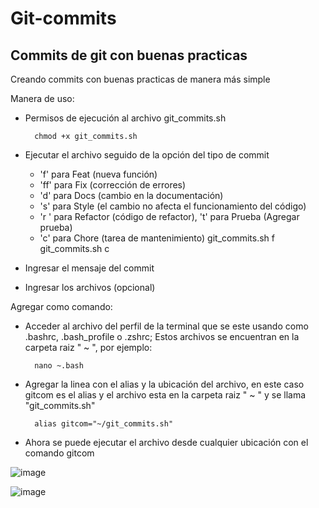 # Git-commits

## Commits de git con buenas practicas

Creando commits con buenas practicas de manera más simple

Manera de uso:

- Permisos de ejecución al archivo git_commits.sh
  
        chmod +x git_commits.sh
  
- Ejecutar el archivo seguido de la opción del tipo de commit
  - 'f' para Feat (nueva función)
  - 'ff' para Fix (corrección de errores)
  - 'd' para Docs (cambio en la documentación)
  - 's' para Style (el cambio no afecta el funcionamiento del código)
  - 'r ' para Refactor (código de refactor), 't' para Prueba (Agregar prueba)
  - 'c' para Chore (tarea de mantenimiento)
    git_commits.sh f
    git_commits.sh c
- Ingresar el mensaje del commit
- Ingresar los archivos (opcional)

Agregar como comando:
- Acceder al archivo del perfil de la terminal que se este usando como .bashrc, .bash_profile o .zshrc; Estos archivos se encuentran en la carpeta raiz " ~ ", por ejemplo:
  
        nano ~.bash
  
- Agregar la linea con el alias y la ubicación del archivo, en este caso gitcom es el alias y el archivo esta en la carpeta raiz " ~ " y se llama  "git_commits.sh"
  
        alias gitcom="~/git_commits.sh"
  
- Ahora se puede ejecutar el archivo desde cualquier ubicación con el comando gitcom

![image](https://github.com/SevenDogsNTwoCats/Git-commits/assets/78670212/2a6b11c8-706f-4a17-a10f-12963886224b)

![image](https://github.com/SevenDogsNTwoCats/Git-commits/assets/78670212/8680c2f5-9030-4b97-bf81-dfea4aa7cd89)




